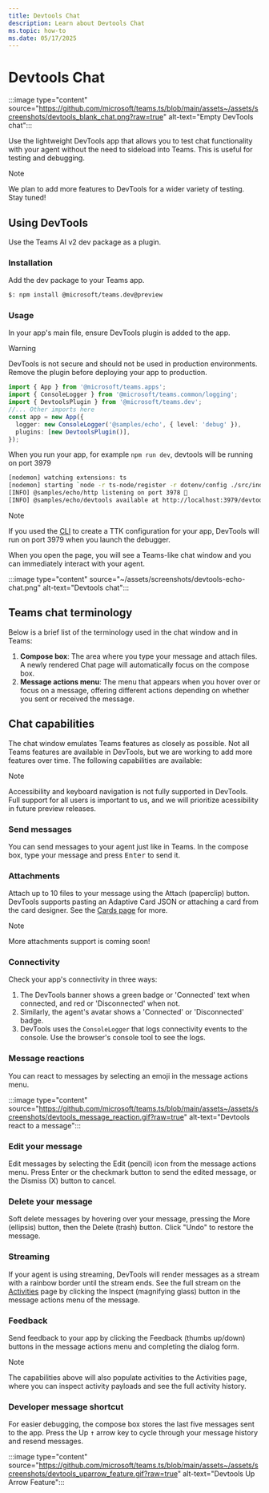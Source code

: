 ```yaml
---
title: Devtools Chat
description: Learn about Devtools Chat
ms.topic: how-to
ms.date: 05/17/2025
---
```


# Devtools Chat

:::image type="content" source="https://github.com/microsoft/teams.ts/blob/main/assets~/assets/screenshots/devtools_blank_chat.png?raw=true" alt-text="Empty DevTools chat":::

Use the lightweight DevTools app that allows you to test chat functionality with your agent without the need to sideload into Teams. This is useful for testing and debugging.

> [!NOTE]
> We plan to add more features to DevTools for a wider variety of testing. Stay tuned!

## Using DevTools

Use the Teams AI v2 dev package as a plugin.

### Installation

Add the dev package to your Teams app.

```bash
$: npm install @microsoft/teams.dev@preview
```

### Usage

In your app's main file, ensure DevTools plugin is added to the app.

> [!WARNING]
> DevTools is not secure and should not be used in production environments. Remove the plugin before deploying your app to production.

```typescript
import { App } from '@microsoft/teams.apps';
import { ConsoleLogger } from '@microsoft/teams.common/logging';
import { DevtoolsPlugin } from '@microsoft/teams.dev';
//... Other imports here
const app = new App({
  logger: new ConsoleLogger('@samples/echo', { level: 'debug' }),
  plugins: [new DevtoolsPlugin()],
});
```

When you run your app, for example `npm run dev`, devtools will be running on port 3979

```bash
[nodemon] watching extensions: ts
[nodemon] starting `node -r ts-node/register -r dotenv/config ./src/index.ts`
[INFO] @samples/echo/http listening on port 3978 🚀
[INFO] @samples/echo/devtools available at http://localhost:3979/devtools
```

> [!NOTE]
> If you used the [CLI](../cli.md) to create a TTK configuration for your app, DevTools will run on port 3979 when you launch the debugger.

When you open the page, you will see a Teams-like chat window and you can immediately interact with your agent.

:::image type="content" source="~/assets/screenshots/devtools-echo-chat.png" alt-text="Devtools chat":::

## Teams chat terminology

Below is a brief list of the terminology used in the chat window and in Teams:

1. **Compose box**: The area where you type your message and attach files. A newly rendered Chat page will automatically focus on the compose box.
2. **Message actions menu**: The menu that appears when you hover over or focus on a message, offering different actions depending on whether you sent or received the message.

## Chat capabilities

The chat window emulates Teams features as closely as possible. Not all Teams features are available in DevTools, but we are working to add more features over time. The following capabilities are available:

> [!NOTE]
> Accessibility and keyboard navigation is not fully supported in DevTools. Full support for all users is important to us, and we will prioritize acessibility in future preview releases.

### Send messages

You can send messages to your agent just like in Teams. In the compose box, type your message and press <kbd>Enter</kbd> to send it.

### Attachments

Attach up to 10 files to your message using the Attach (paperclip) button. DevTools supports pasting an Adaptive Card JSON or attaching a card from the card designer. See the [Cards page](./cards.md) for more.

> [!NOTE]
> More attachments support is coming soon!

### Connectivity

Check your app's connectivity in three ways:

1. The DevTools banner shows a green badge or 'Connected' text when connected, and red or 'Disconnected' when not.
2. Similarly, the agent's avatar shows a 'Connected' or 'Disconnected' badge.
3. DevTools uses the `ConsoleLogger` that logs connectivity events to the console. Use the browser's console tool to see the logs.

### Message reactions

You can react to messages by selecting an emoji in the message actions menu.

:::image type="content" source="https://github.com/microsoft/teams.ts/blob/main/assets~/assets/screenshots/devtools_message_reaction.gif?raw=true" alt-text="Devtools react to a message":::

### Edit your message

Edit messages by selecting the Edit (pencil) icon from the message actions menu. Press Enter or the checkmark button to send the edited message, or the Dismiss (X) button to cancel.

### Delete your message

Soft delete messages by hovering over your message, pressing the More (ellipsis) button, then the Delete (trash) button. Click "Undo" to restore the message.

### Streaming

If your agent is using streaming, DevTools will render messages as a stream with a rainbow border until the stream ends. See the full stream on the [Activities](inspect.md) page by clicking the Inspect (magnifying glass) button in the message actions menu of the message.

### Feedback

Send feedback to your app by clicking the Feedback (thumbs up/down) buttons in the message actions menu and completing the dialog form.

> [!NOTE]
> The capabilities above will also populate activities to the Activities page, where you can inspect activity payloads and see the full activity history.

### Developer message shortcut

For easier debugging, the compose box stores the last five messages sent to the app. Press the Up <kbd>↑</kbd> arrow key to cycle through your message history and resend messages.

:::image type="content" source="https://github.com/microsoft/teams.ts/blob/main/assets~/assets/screenshots/devtools_uparrow_feature.gif?raw=true" alt-text="Devtools Up Arrow Feature":::